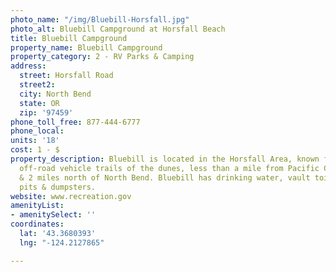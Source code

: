 ```yaml
---
photo_name: "/img/Bluebill-Horsfall.jpg"
photo_alt: Bluebill Campground at Horsfall Beach
title: Bluebill Campground
property_name: Bluebill Campground
property_category: 2 - RV Parks & Camping
address:
  street: Horsfall Road
  street2: 
  city: North Bend
  state: OR
  zip: '97459'
phone_toll_free: 877-444-6777
phone_local: 
units: '18'
cost: 1 - $
property_description: Bluebill is located in the Horsfall Area, known for its excellent
  off-road vehicle trails of the dunes, less than a mile from Pacific Coast beaches
  & 2 miles north of North Bend. Bluebill has drinking water, vault toilets, campfire
  pits & dumpsters.
website: www.recreation.gov
amenityList:
- amenitySelect: ''
coordinates:
  lat: '43.3680393'
  lng: "-124.2127865"

---
```

